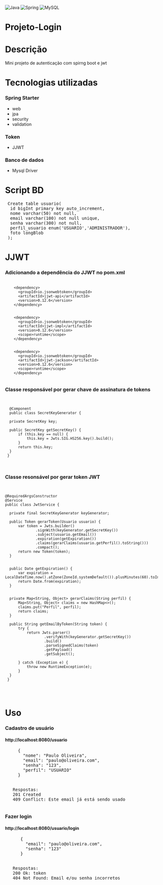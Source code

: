    ![Java](https://img.shields.io/badge/java-%23ED8B00.svg?style=for-the-badge&logo=openjdk&logoColor=white)  ![Spring](https://img.shields.io/badge/spring-%236DB33F.svg?style=for-the-badge&logo=spring&logoColor=white)  ![MySQL](https://img.shields.io/badge/mysql-4479A1.svg?style=for-the-badge&logo=mysql&logoColor=white)

# Projeto-Login

# Descrição
 Mini projeto de autenticação com spirng boot e jwt 
# Tecnologias utilizadas
  <h3>Spring Starter</h3>
 <ul>
  <li>web</li>
  <li>jpa</li>
  <li>security</li>
  <li>validation</li>
 </ul>
 <h3>Token</h3>
 <ul>
  <li>JJWT</li>
 </ul>
 <h3>Banco de dados</h3>
 <ul>
  <li>Mysql Driver</li>
 </ul>

 # Script BD
 <pre>
 Create table usuario(
  id bigInt primary key auto_increment,
  nome varchar(50) not null,
  email varchar(100) not null unique,
  senha varchar(300) not null,
  perfil_usuario enum('USUARIO','ADMINISTRADOR'),
  foto longBlob
 );
</pre>

# JJWT
<h3>Adicionando a dependência do JJWT no pom.xml</h3>
<pre>
  <code>
    &lt;dependency&gt;
      &lt;groupId&gt;io.jsonwebtoken&lt;/groupId&gt;
      &lt;artifactId&gt;jjwt-api&lt;/artifactId&gt;
      &lt;version&gt;0.12.6&lt;/version&gt;
    &lt;/dependency&gt;
    <br>
    &lt;dependency&gt;
      &lt;groupId&gt;io.jsonwebtoken&lt;/groupId&gt;
      &lt;artifactId&gt;jjwt-impl&lt;/artifactId&gt;
      &lt;version&gt;0.12.6&lt;/version&gt;
      &lt;scope&gt;runtime&lt;/scope&gt;
    &lt;/dependency&gt; 
    <br>
    &lt;dependency&gt;
      &lt;groupId&gt;io.jsonwebtoken&lt;/groupId&gt;
      &lt;artifactId&gt;jjwt-jackson&lt;/artifactId&gt; <!-- or jjwt-gson if Gson is preferred -->
      &lt;version&gt;0.12.6&lt;/version&gt;
      &lt;scope&gt;runtime&lt;/scope&gt;
    &lt;/dependency&gt;
  </code>
</pre>

<h3>Classe responsável por gerar chave de assinatura de tokens</h3>
<pre>
 
      @Component
      public class SecretKeyGenerator {

      private SecretKey key;
   
      public SecretKey getSecretKey() {
          if (this.key == null) {
              this.key = Jwts.SIG.HS256.key().build();
          }
          return this.key;
      }
     } 
</pre>



<h3>Classe resonsável por gerar token JWT </h3>
 <pre>
  
    @RequiredArgsConstructor
    @Service
    public class JwtService {
 
      private final SecretKeyGenerator keyGenerator;
  
      public Token gerarToken(Usuario usuario) {
          var token = Jwts.builder()
                  .signWith(keyGenerator.getSecretKey())
                  .subject(usuario.getEmail())
                  .expiration(getExpiration())
                  .claims(gerarClaims(usuario.getPerfil().toString()))
                  .compact();
          return new Token(token);
      }

  
      public Date getExpiration() {
          var expiration = LocalDateTime.now().atZone(ZoneId.systemDefault()).plusMinutes(60).toInstant();
          return Date.from(expiration);
      }

  
      private Map<String, Object> gerarClaims(String perfil) {
          Map<String, Object> claims = new HashMap<>();
          claims.put("Perfil", perfil);
          return claims;
      }

      public String getEmailByToken(String token) {
          try {
              return Jwts.parser()
                      .verifyWith(keyGenerator.getSecretKey())
                      .build()
                      .parseSignedClaims(token)
                      .getPayload()
                      .getSubject();
  
          } catch (Exception e) {
              throw new RuntimeException(e);
          }
      }
     } 
 </pre>

 # Uso

 <h3>Cadastro de usuário</h3>
   <h4>http://localhost:8080/usuario</h4>
   <pre>
     {
       "nome": "Paulo Oliveira",
       "email": "paulo@oliveira.com",
       "senha": "123",
       "perfil": "USUARIO"
     }
   <br>
   Respostas:
   201 Created
   409 Conflict: Este email já está sendo usado
   </pre>
   

   <h3>Fazer login</h3>
   <h4>http://localhost:8080/usuario/login</h4>
   <pre>
      {
        "email": "paulo@oliveira.com",
        "senha": "123"
      }
   <br>
   Respostas:
   200 Ok: token
   404 Not Found: Email e/ou senha incorretos
   </pre>




   
